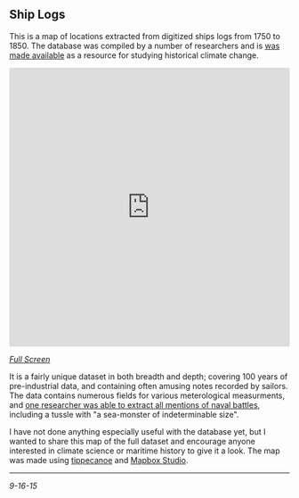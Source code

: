 Ship Logs
---

This is a map of locations extracted from digitized ships logs from 1750 to 1850. The database was compiled by a number of researchers and is [was made available](https://pendientedemigracion.ucm.es/info/cliwoc/) as a resource for studying historical climate change.

<iframe width='100%' height='500px' frameBorder='0' src='https://a.tiles.mapbox.com/v4/morganherlocker.nf8hfgb2/attribution,zoompan,zoomwheel,geocoder,share.html?access_token=pk.eyJ1IjoibW9yZ2FuaGVybG9ja2VyIiwiYSI6Ii1zLU4xOWMifQ.FubD68OEerk74AYCLduMZQ#2/7.4/3.2'></iframe>

*[Full Screen](https://a.tiles.mapbox.com/v4/morganherlocker.nf8hfgb2/attribution,zoompan,zoomwheel,geocoder,share.html?access_token=pk.eyJ1IjoibW9yZ2FuaGVybG9ja2VyIiwiYSI6Ii1zLU4xOWMifQ.FubD68OEerk74AYCLduMZQ#2/7.4/3.2)*

It is a fairly unique dataset in both breadth and depth; covering 100 years of pre-industrial data, and containing often amusing notes recorded by sailors. The data contains numerous fields for various meterological measurments, and [one researcher was able to extract all mentions of naval battles](https://www.kaggle.com/domcastro/climate-data-from-ocean-ships/wars-and-fights-draft/discussion), including a tussle with "a sea-monster of indeterminable size".

I have not done anything especially useful with the database yet, but I wanted to share this map of the full dataset and encourage anyone interested in climate science or maritime history to give it a look. The map was made using [tippecanoe](https://github.com/mapbox/tippecanoe) and [Mapbox Studio](https://www.mapbox.com/mapbox-studio/#darwin).

---

*9-16-15*